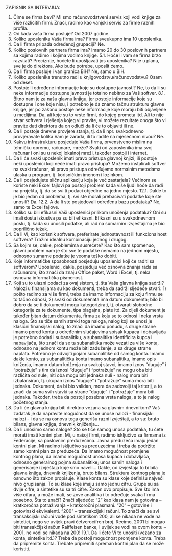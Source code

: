 ZAPISNIK SA INTERVJUA:

1. Čime se firma bavi?
		Mi smo računovodstveni servis koji vodi knjige za više različitih firmi. Znači, radimo kao vanjski servis za firme raznih profila.
2. Od kada vaša firma posluje?
		Od 2007 godine.
3. Koliko uposlenika Vaša firma ima?
		Firma sveukupno ima 10 uposlenika.
4. Da li firma pripada određenoj grupaciji?
		Ne.
5. Koliko poslovnih partnera firma ima?
		Imamo 20 do 30 poslovnih partnera sa kojima radimo i kojima vodimo knjige.
5.1. Hoće li vam se firma brzo razvijati? Preciznije, hoćete li upošljavati jos uposlenika?
		Nije u planu, sve je do direktora. Ako bude potrebe, uposlit ćemo.
6. Da li firma posluje i van granica BiH?
		Ne, samo u BiH.
7. Koliko uposlenika trenutno radi u knjigovodstvu/računovodstvu?
		Osam od deset.
8. Postoje li određene informacije koje su dostupne javnosti?
		Ne, to da li su neke informacije dostupne javnosti je totalno nebitno za Vaš softver.
8.1. Bitno nam je za našu glavnu knjigu, jer postoje informacije koje su dostupne i one koje nisu, i potrebno je da znamo tačnu strukturu glavne knjige, jer po zakonu postoje neke informacije koje moraju biti objavljene u medijima.
		Da, ali koje su to vrste firmi, do kojeg prometa itd. Ali to nije stvar softvera i rješenja kojeg vi pravite, vi možete rezultate onoga što vi pravite dati direktoru da on odluči da li će to objaviti ili ne.
9. Da li postoje dnevne provjere stanja, tj. da li npr. svakodnevno provjeravate kolika Vam je zarada, ili to radite na mjesečnom nivou?
		Ne.
10. Kakvu infrastrukturu posjeduje Vaša firma, prvenstveno mislim na tehničku opremu, računare, mreže?
		Svaki od zaposlenika ima svoj računar i oni su u nekoj lokalnoj mreži, također postoji i internet.
11. Da li će svaki uposlenik imati pravo pristupa glavnoj knjizi, ili postoje neki uposlenici koji neće imati pravo pristupa?
		Možemo instalirati softver na svaki računar, ali pravo pristupa određujemo normalnim metodama ulaska u program, tj. korisničkim imenom i lozinkom.
12. Da li posjedujete sličnu aplikaciju koja je već zastarjela?
		Većinom se koriste neki Excel fajlovi pa postoji problem kada više ljudi hoće da radi na projektu, tj. da se svi ti podaci objedine na jedno mjesto.
12.1. Dakle to je bio jedan od problema, tj. svi ste morali prebacivati podatke koje ste unosili?
		Da.
12.2. A da li ste posjedovali određenu bazu podataka?
		Ne, samo te Excel fajlove.
13. Koliko su bili efikasni Vaši uposlenici prilikom unošenja podataka?
		Oni su imali dosta iskustva pa su bili efikasni. Efikasni su u svakodnevnom poslu, tj. kada su unosili podatke, ali rad na sumarnim izvještajima je bio poprilično težak.
14. Da li Vi, kao korisnik softvera, preferirate jednostavnost ili funkcionalnost softvera?
		Tražim idealnu kombinaciju jednog i drugog.
15. Sa kojim se, dakle, problemima susrećete?
		Kao što sam spomenuo, glavni problem nam je što sve te podatke nemamo na jednom mjestu, odnosno sumarne podatke je veoma teško dobiti.
16. Koje informatičke sposobnosti posjeduju uposlenici koji će raditi sa softverom?
		Uposlenici, dakle, posjeduju već osnovna znanja rada sa računarom, što znači da znaju Office paket, Word i Excel, tj. neka osnovna informatička pismenost.
17. Koji su to ulazni podaci za ovaj sistem, tj. šta Vaša glavna knjiga sadrži?
		Nalozi u finansijama su kao dokumenti, treba da sadrži sljedeće stvari: 1) pošto radimo za više firmi, treba da imamo informaciju za koju firmu se to tačno odnosi, 2) svaki od dokumenata ima datum dokumenta; bilo bi dobro da se ti dokumenti mogu kategorizirati, tj. otvarati slobodne kategorije za te dokumente, tipa blagajna, plate itd. Za cijeli dokument je također bitan datum dokumenta, firma za koju se to odnosi i neka vrsta naloga. Što se tiče samih stavki toga naloga, nalog koji se unosi je klasični finansijski nalog, to znači da imamo ponudu, s druge strane imamo pored konta u određenim slučajevima spisak kupaca i dobavljača je potrebno dodati i subanalitiku, a subanalitika identificira kupca i nabavljača, što znači da se ta subanalitika može vezati za više konta, odnosno na jednom kontu može biti zaduženje, a sa druge strane naplata. Potrebno je odvojiti pojam subanalitike od samog konta. Imamo dakle konto, za subanalitička konta imamo subanalitiku, imamo opis kniženja, imamo datum kniženja na svakoj stavci, imamo iznos “duguje” i “potražuje” s tim da iznosi “duguje” i “potražuje” ne mogu oba biti različita od nule, niti oba mogu biti jednaka nuli - nalog mora biti izbalansiran, tj. ukupan iznos “duguje” i “potražuje” suma mora biti jednaka. Dokument, da bi bio validan, mora da zadovolji taj kriterij, a to znači da suma svih stavki sa strane “duguje” i “potražuje” mora biti jednaka. Također, treba da postoji  posebna vrsta naloga, a to je nalog početnog stanja.
18. Da li će glavna knjiga biti direktno vezana sa glavnim dnevnikom?
		Vaš zadatak je da napravite mogućnost da se unose nalozi - finansijski nalozi - i da se na osnovu toga generišu razni izvještaji, a to su: bruto bilans, glavna knjiga, dnevnik knjiženja...
19. Da li unosimo samo naloge?
		Što se tiče samog unosa podataka, tu ćete morati imati kontni plan. Mi, u našoj firmi, radimo isključivo sa firmama iz Federacije, sa poslovnim preduzećima. Javna preduzeća imaju jedan kontni plan. Mi radimo isključivo sa preduzećima i treba da podržite samo kontni plan za preduzeća. Da imamo mogućnost promjene kontnog plana, da imamo mogućnost unosa kupaca i dobavljača, odnosno generalnog pojma subanalitike; unos samih naloga i generisanje izvještaja koje smo naveli... Dakle, od izvještaja to bi bila glavna knjiga, dnevnik knjiženja, bruto bilans. Struktura kontnog plana je osnovno što zakon propisuje. Klase konta su klase koje definišu najveći nivo grupisanja. To su klase koje imaju samo jednu cifru. Grupe su sa dvije cifre, a sintetike su sa tri cifre. Zakon ovo propisuje. Sve što ima više cifara, a može imati, se zove analitika i to određuje svaka firma posebno. Šta to znači? Znači sljedeće: “2” kao klasa nam je gotovina – kratkoročna potraživanja – kratkoročni plasmani. “20” – gotovine i gotovinski ekvivalenti. “200” – transakcijski računi. To znači da se svi transakcijski računi vode pod sintetikom 200, ali se nikada ne vode na sintetici, nego se uvijek pravi četverocifren broj. Recimo, 2001 bi mogao biti transakčijski račun Raiffeisen banke, i uvijek se vodi na ovom kontu – 2001, ne vodi se nikada na 200!
19.1. Da li ćete Vi to unositi (vezano za konta, sintetike itd.)?
		Treba da postoji mogućnost promjene konta. Treba da pripremite konta. Trebate pripremiti spreman kontni plan da se može koristiti.






